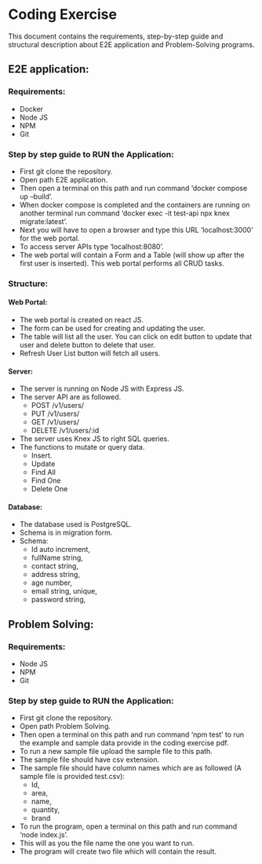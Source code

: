 # Coding Exercise
This document contains the requirements, step-by-step guide and structural description about E2E application and Problem-Solving programs.
## E2E application:
### Requirements:
  * Docker
  * Node JS
  * NPM
  * Git

### Step by step guide to RUN the Application:
  * First git clone the repository.
  * Open path E2E application.
  * Then open a terminal on this path and run command ‘docker compose up –build’.
  * When docker compose is completed and the containers are running on another terminal run command ‘docker exec -it test-api npx knex migrate:latest’.
  * Next you will have to open a browser and type this URL ‘localhost:3000’ for the web portal.
  * To access server APIs type ‘localhost:8080’.
  * The web portal will contain a Form and a Table (will show up after the first user is inserted). This web portal performs all CRUD tasks.

### Structure:

  #### Web Portal:
   - The web portal is created on react JS.
   - The form can be used for creating and updating the user.
   - The table will list all the user. You can click on edit button to update that user and delete button to delete that user.
   - Refresh User List button will fetch all users.
    
  #### Server:
   - The server is running on Node JS with Express JS.
   - The server API are as followed.
     - POST /v1/users/
     - PUT /v1/users/
     - GET /v1/users/
     - DELETE /v1/users/:id
  - The server uses Knex JS to right SQL queries.
  - The functions to mutate or query data.
    - Insert.
    - Update
    - Find All
    - Find One
    - Delete One

  #### Database:
  - The database used is PostgreSQL.
  - Schema is in migration form.
  - Schema:
    - Id auto increment,
    - fullName string,
    - contact string,
    - address string,
    - age number,
    - email string, unique,
    - password string,

## Problem Solving:

### Requirements:
  - Node JS
  - NPM
  - Git

### Step by step guide to RUN the Application:
  - First git clone the repository.
  - Open path Problem Solving.
  - Then open a terminal on this path and run command ‘npm test’ to run the example and sample data provide in the coding exercise pdf.
  - To run a new sample file upload the sample file to this path.
  - The sample file should have csv extension.
  - The sample file should have column names which are as followed (A sample file is provided test.csv):
    - Id,
    - area,
    - name,
    - quantity,
    - brand
  - To run the program, open a terminal on this path and run command ‘node index.js’.
  - This will as you the file name the one you want to run.
  - The program will create two file which will contain the result. 
